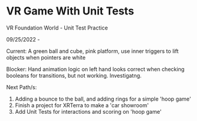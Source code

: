 # VR Game With Unit Tests


VR Foundation World - Unit Test Practice

09/25/2022 - 

Current: A green ball and cube,  pink platform,  use inner triggers to lift objects when pointers are white

Blocker: Hand animation logic on left hand looks correct when checking booleans for transitions,
but not working.  Investigatng.

Next Path/s:

1. Adding a bounce to the ball, and adding rings for a simple 'hoop game'
2. Finish a project for XRTerra to make a 'car showroom'
3. Add Unit Tests for interactions and scoring on 'hoop game'
